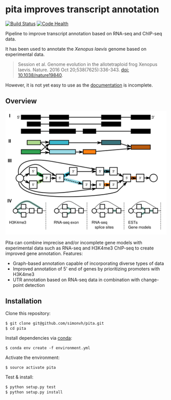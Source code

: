# pita improves transcript annotation 

[![Build Status](https://travis-ci.org/simonvh/pita.svg?branch=master)](https://travis-ci.org/simonvh/pita)
[![Code Health](https://landscape.io/github/simonvh/pita/master/landscape.svg?style=flat)](https://landscape.io/github/simonvh/pita/master)


Pipeline to improve transcript annotation based on RNA-seq and ChIP-seq data.

It has been used to annotate the _Xenopus laevis_ genome based on experimental data.

> Session et al. Genome evolution in the allotetraploid frog Xenopus laevis. Nature. 2016 Oct 20;538(7625):336-343. [doi: 10.1038/nature19840](http://dx.doi.org/10.1038/nature19840).

However, it is not yet easy to use as the [documentation](http://pita.readthedocs.org) is incomplete. 

## Overview

![pita overview](docs/img/pita_graph.png)

Pita can combine imprecise and/or incomplete gene models with experimental data such as RNA-seq and H3K4me3 ChIP-seq to create improved gene annotation. Features:

* Graph-based annotation capable of incorporating diverse types of data
* Improved annotation of 5' end of genes by prioritizing promoters with H3K4me3
* UTR annotation based on RNA-seq data in combination with change-point detection

## Installation

Clone this repository:

```
$ git clone git@github.com/simonvh/pita.git
$ cd pita
```

Install dependencies via [conda](https://conda.io/):

```
$ conda env create -f environment.yml
```

Activate the environment:

```
$ source activate pita
```

Test & install:

```
$ python setup.py test
$ python setup.py install
```
